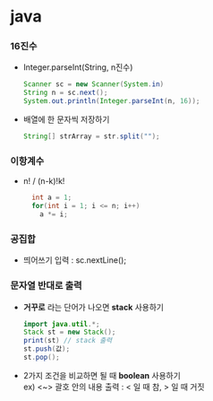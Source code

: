 # java 

### 16진수
- Integer.parseInt(String, n진수)  
  ```java
  Scanner sc = new Scanner(System.in)
  String n = sc.next();
  System.out.println(Integer.parseInt(n, 16));
  ```
- 배열에 한 문자씩 저장하기  
  ```java
  String[] strArray = str.split("");
  ```
  
### 이항계수
- n! / (n-k)!k!  
  ```java
    int a = 1; 
    for(int i = 1; i <= n; i++) 
      a *= i;
  ```
  
### 공집합
- 띄어쓰기 입력 : sc.nextLine();

### 문자열 반대로 출력
- __거꾸로__ 라는 단어가 나오면 __stack__ 사용하기  
  ```java
  import java.util.*;
  Stack st = new Stack();
  print(st) // stack 출력
  st.push(값);
  st.pop();
  ```
- 2가지 조건을 비교하면 될 때 __boolean__ 사용하기  
  ex) <~> 괄호 안의 내용 출력 : < 일 때 참, > 일 때 거짓  
